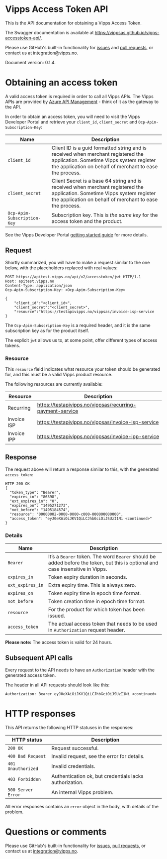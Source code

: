 # Vipps Access Token API

This is the API documentation for obtaining a Vipps Access Token.

The Swagger documentation is available at https://vippsas.github.io/vipps-accesstoken-api/.

Please use GitHub's built-in functionality for
[issues](https://github.com/vippsas/vipps-invoice-api/issues)
and
[pull requests](https://github.com/vippsas/vipps-invoice-api/pulls),
or contact us at integration@vipps.no.

Document version: 0.1.4.

# Obtaining an access token

A valid access token is required in order to call all Vipps APIs.
The Vipps APIs are provided by
[Azure API Management](https://docs.microsoft.com/en-us/azure/api-management/api-management-key-concepts) - think of it as the gateway to the API.

In order to obtain an access token, you will need to visit the Vipps Developer Portal and
retrieve your `client_id`, `client_secret` and `Ocp-Apim-Subscription-Key`:

| Name                        | Description                                 |
| --------------------------- | ------------------------------------------- |
| `client_id`                 | Client ID is a guid formatted string and is received when merchant registered the application. Sometime Vipps system register the application on behalf of merchant to ease the process. |
| `client_secret`             | Client Secret is a base 64 string and is received when merchant registered the application. Sometime Vipps system register the application on behalf of merchant to ease the process. |        
| `Ocp-Apim-Subscription-Key` | Subscription key. This is _the same key_ for the access token and the product.  |

See the Vipps Developer Portal
[getting started guide](https://github.com/vippsas/vipps-developers/blob/master/vipps-developer-portal-getting-started.md)
for more details.

## Request

Shortly summarized, you will have to make a request similar to the one below, with the placeholders replaced with real values:

```http
POST https://apitest.vipps.no/api/v2/accesstoken/jwt HTTP/1.1
Host: apitest.vipps.no
Content-Type: application/json
Ocp-Apim-Subscription-Key: <Ocp-Apim-Subscription-Key>

{
	"client_id":"<client_id>",
	"client_secret":"<client_secret>",
	"resource":"https://testapivipps.no/vippsas/invoice-isp-service
}

```

The `Ocp-Apim-Subscription-Key` is a required header, and it is the same subscription key as for the product itself.

The explicit `jwt` allows us to, at some point, offer different types of access tokens.

### Resource

This `resource` field indicates what resource your token should be generated for,
and this must be a valid Vipps product resource.

The following resources are currently available:

| Resource                    | Description                                 |
| --------------------------- | ------------------------------------------- |
| Recurring  |  https://testapivipps.no/vippsas/recurring-payment-service |
| Invoice ISP  | https://testapivipps.no/vippsas/invoice-isp-service  |
| Invoice IPP   |  https://testapivipps.no/vippsas/invoice-ipp-service |

## Response

The request above will return a response similar to this, with the generated `access_token`:

```http
HTTP 200 OK
{
  "token_type": "Bearer",
  "expires_in": "86398",
  "ext_expires_in": "0",
  "expires_on": "1495271273",
  "not_before": "1495184574",
  "resource": "00000002-0000-0000-c000-000000000000",
  "access_token": "eyJ0eXAiOiJKV1QiLCJhbGciOiJSUzI1Ni <continued>"
}
```

### Details

| Name                        | Description                                 |
| --------------------------- | ------------------------------------------- |
| `Bearer`                    | It’s a `Bearer` token. The word `Bearer` should be added before the token, but this is optional and case insensitive in Vipps. |
| `expires_in`                | Token expiry duration in seconds. |
| `ext_expires_in`            | Extra expiry time. This is always zero. |
| `expires_on`                | Token expiry time in epoch time format. |
| `not_before`                | Token creation time in epoch time format. |
| `resource`                  | For the product for which token has been issued. |
| `access_token`              | The actual access token that needs to be used in `Authorization` request header. |

**Please note:** The access token is valid for 24 hours.

## Subsequent API calls

Every request to the API needs to have an `Authorization` header with the generated access token.

The header in all API requests should look like this:

```http
Authorization: Bearer eyJ0eXAiOiJKV1QiLCJhbGciOiJSUzI1Ni <continued>
```

# HTTP responses

This API returns the following HTTP statuses in the responses:

| HTTP status         | Description                                 |
| ------------------- | ------------------------------------------- |
| `200 OK`            | Request successful.                          |
| `400 Bad Request`   | Invalid request, see the error for details.  |
| `401 Unauthorized`  | Invalid credentials.                         |
| `403 Forbidden`     | Authentication ok, but credentials lacks authorization.  |
| `500 Server Error`  | An internal Vipps problem.                  |

All error responses contains an `error` object in the body, with details of the problem.

# Questions or comments

Please use GitHub's built-in functionality for
[issues](https://github.com/vippsas/vipps-recurring-api/issues),
[pull requests](https://github.com/vippsas/vipps-recurring-api/pulls),
or contact us at integration@vipps.no.
